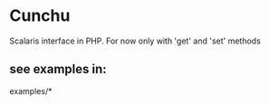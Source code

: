 # Cunchu

Scalaris interface in PHP.  For now only with 'get' and 'set' methods

## see examples in:

examples/*

